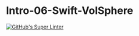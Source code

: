 # Intro-06-Swift-VolSphere
[![GitHub's Super Linter](https://github.com/ICS4U-Programming-VanN/Intro-06-Swift-VolSphere/workflows/GitHub's%20Super%20Linter/badge.svg)](https://github.com/ICS4U-Programming-VanN/Intro-06-Swift-VolSphere/actions)
